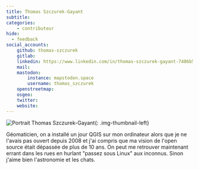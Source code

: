 ```yaml
---
title: Thomas Szczurek-Gayant
subtitle:
categories:
    - contributeur
hide:
  - feedback
social_accounts:
    github: thomas-szczurek
    gitlab:
    linkedin: https://www.linkedin.com/in/thomas-szczurek-gayant-7406b5257/
    mail:
    mastodon:
        instance: mapstodon.space
        username: thomas_szczurek
    openstreetmap:
    osgeo:
    twitter:
    website:
---
```


<!-- --8<-- [start:author-sign-block] -->

![Portrait Thomas Szczurek-Gayant](https://cdn.geotribu.fr/img/articles-blog-rdp/articles/2024/gdal_qgis_blender/photo_id_tsg.png){: .img-thumbnail-left}

Géomaticien, on a installé un jour QGIS sur mon ordinateur alors que je ne l'avais pas ouvert depuis 2008 et j'ai compris que ma vision de l'open source était dépassée de plus de 10 ans. On peut me retrouver maintenant errant dans les rues en hurlant "passez sous Linux" aux inconnus. Sinon j'aime bien l'astronomie et les chats.

<!-- --8<-- [end:author-sign-block] -->
